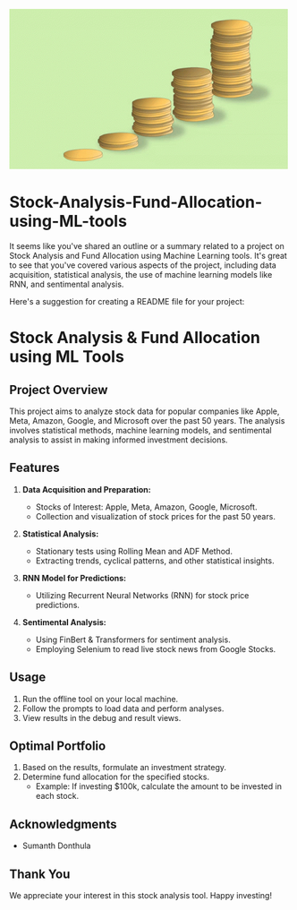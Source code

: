![Stock Analysis GIF](investment-money.gif)

# Stock-Analysis-Fund-Allocation-using-ML-tools

It seems like you've shared an outline or a summary related to a project on Stock Analysis and Fund Allocation using Machine Learning tools. It's great to see that you've covered various aspects of the project, including data acquisition, statistical analysis, the use of machine learning models like RNN, and sentimental analysis.

Here's a suggestion for creating a README file for your project:

# Stock Analysis & Fund Allocation using ML Tools

## Project Overview

This project aims to analyze stock data for popular companies like Apple, Meta, Amazon, Google, and Microsoft over the past 50 years. The analysis involves statistical methods, machine learning models, and sentimental analysis to assist in making informed investment decisions.

## Features

1. **Data Acquisition and Preparation:**
   - Stocks of Interest: Apple, Meta, Amazon, Google, Microsoft.
   - Collection and visualization of stock prices for the past 50 years.

2. **Statistical Analysis:**
   - Stationary tests using Rolling Mean and ADF Method.
   - Extracting trends, cyclical patterns, and other statistical insights.

3. **RNN Model for Predictions:**
   - Utilizing Recurrent Neural Networks (RNN) for stock price predictions.

4. **Sentimental Analysis:**
   - Using FinBert & Transformers for sentiment analysis.
   - Employing Selenium to read live stock news from Google Stocks.

## Usage

1. Run the offline tool on your local machine.
2. Follow the prompts to load data and perform analyses.
3. View results in the debug and result views.

## Optimal Portfolio

1. Based on the results, formulate an investment strategy.
2. Determine fund allocation for the specified stocks.
   - Example: If investing $100k, calculate the amount to be invested in each stock.

## Acknowledgments

- Sumanth Donthula

## Thank You

We appreciate your interest in this stock analysis tool. Happy investing!
